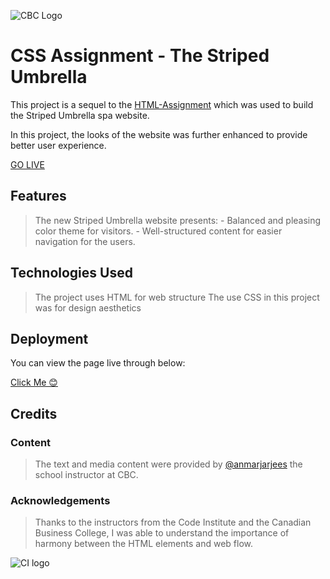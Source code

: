 ![CBC Logo](https://canadianbusinesscollege.com/wp-content/uploads/2020/09/CBC-New-Logo-Website.png)

# CSS Assignment - The Striped Umbrella

This project is a sequel to the [HTML-Assignment](https://kmadjei.github.io/HTML-assignment/) which was used to build the Striped Umbrella spa website.

In this project, the looks of the website was further enhanced to provide better user experience.

[GO LIVE](https://kmadjei.github.io/CSS-assignment/)

## Features

> The new Striped Umbrella website presents:
    - Balanced and pleasing color theme for visitors.
    - Well-structured content for easier navigation for the users.

## Technologies Used

> The project uses HTML for web structure
> The use CSS in this project was  for design aesthetics

## Deployment

You can view the page live through below:

[Click Me 😊](https://kmadjei.github.io/CSS-assignment/)

## Credits

### Content
> The text and media content were provided by [@anmarjarjees](https://github.com/anmarjarjees) the school instructor at CBC.

### Acknowledgements

> Thanks to the instructors from the Code Institute and the Canadian Business College, I was able to understand the importance of harmony between the HTML elements and web flow.

![CI logo](https://codeinstitute.s3.amazonaws.com/fullstack/ci_logo_small.png)